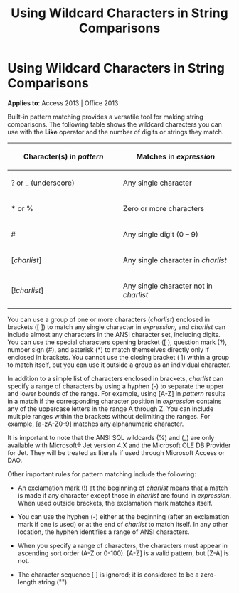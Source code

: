 ﻿---
title: Using Wildcard Characters in String Comparisons
TOCTitle: Using Wildcard Characters in String Comparisons
ms:assetid: 37dda2b8-c710-4f73-bb2a-76a1348c42fe
ms:mtpsurl: https://msdn.microsoft.com/library/Ff192499(v=office.15)
ms:contentKeyID: 48544205
ms.date: 09/18/2015
mtps_version: v=office.15
---

# Using Wildcard Characters in String Comparisons


**Applies to**: Access 2013 | Office 2013

Built-in pattern matching provides a versatile tool for making string comparisons. The following table shows the wildcard characters you can use with the **Like** operator and the number of digits or strings they match.

<table>
<colgroup>
<col style="width: 50%" />
<col style="width: 50%" />
</colgroup>
<thead>
<tr class="header">
<th><p>Character(s) in <em>pattern</em></p></th>
<th><p>Matches in <em>expression</em></p></th>
</tr>
</thead>
<tbody>
<tr class="odd">
<td><p>? or _ (underscore)</p></td>
<td><p>Any single character</p></td>
</tr>
<tr class="even">
<td><p>* or %</p></td>
<td><p>Zero or more characters</p></td>
</tr>
<tr class="odd">
<td><p>#</p></td>
<td><p>Any single digit (0 – 9)</p></td>
</tr>
<tr class="even">
<td><p>[<em>charlist</em>]</p></td>
<td><p>Any single character in <em>charlist</em></p></td>
</tr>
<tr class="odd">
<td><p>[!<em>charlist</em>]</p></td>
<td><p>Any single character not in <em>charlist</em></p></td>
</tr>
</tbody>
</table>


You can use a group of one or more characters (*charlist*) enclosed in brackets (\[ \]) to match any single character in *expression,* and *charlist* can include almost any characters in the ANSI character set, including digits. You can use the special characters opening bracket (\[ ), question mark (?), number sign (\#), and asterisk (\*) to match themselves directly only if enclosed in brackets. You cannot use the closing bracket ( \]) within a group to match itself, but you can use it outside a group as an individual character.

In addition to a simple list of characters enclosed in brackets, *charlist* can specify a range of characters by using a hyphen (-) to separate the upper and lower bounds of the range. For example, using \[A-Z\] in *pattern* results in a match if the corresponding character position in *expression* contains any of the uppercase letters in the range A through Z. You can include multiple ranges within the brackets without delimiting the ranges. For example, \[a-zA-Z0-9\] matches any alphanumeric character.

It is important to note that the ANSI SQL wildcards (%) and (\_) are only available with Microsoft® Jet version 4.X and the Microsoft OLE DB Provider for Jet. They will be treated as literals if used through Microsoft Access or DAO.

Other important rules for pattern matching include the following:

  - An exclamation mark (\!) at the beginning of *charlist* means that a match is made if any character except those in *charlist* are found in *expression*. When used outside brackets, the exclamation mark matches itself.

  - You can use the hyphen (-) either at the beginning (after an exclamation mark if one is used) or at the end of *charlist* to match itself. In any other location, the hyphen identifies a range of ANSI characters.

  - When you specify a range of characters, the characters must appear in ascending sort order (A-Z or 0-100). \[A-Z\] is a valid pattern, but \[Z-A\] is not.

  - The character sequence \[ \] is ignored; it is considered to be a zero-length string ("").

